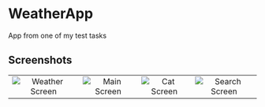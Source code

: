 # WeatherApp
App from one of my test tasks

## Screenshots

<table>
  <tr>
    <td align="center">
      <img src="https://github.com/user-attachments/assets/5a968580-4672-4bdd-bebc-2cebda4d36a9" alt="Weather Screen"/><br/>
    </td>
    <td align="center">
      <img src="https://github.com/user-attachments/assets/8272258e-f533-4057-8bca-0ea026895997" alt="Main Screen"/><br/>
    </td>
    <td align="center">
      <img src="https://github.com/user-attachments/assets/8c4a06ec-6ce8-439b-a46e-9fbf0cc52ead" alt="Cat Screen"/><br/>
    </td>
    <td align="center">
      <img src="https://github.com/user-attachments/assets/2306ce14-f1b9-4b5d-8738-3bd83f449a1d" alt="Search Screen"/><br/>
    </td>
  </tr>
</table>
